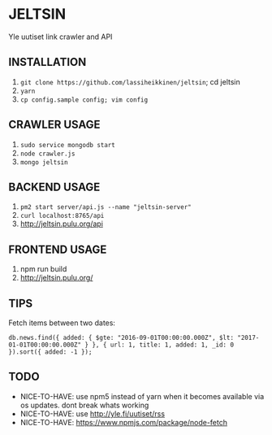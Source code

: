 # JELTSIN

Yle uutiset link crawler and API

## INSTALLATION

1. `git clone https://github.com/lassiheikkinen/jeltsin`; cd jeltsin
1. `yarn`
1. `cp config.sample config; vim config`

## CRAWLER USAGE

1. `sudo service mongodb start`
1. `node crawler.js`
1. `mongo jeltsin`

## BACKEND USAGE

1. `pm2 start server/api.js --name "jeltsin-server"`
1. `curl localhost:8765/api`
1. <http://jeltsin.pulu.org/api>

## FRONTEND USAGE

1. npm run build
1. <http://jeltsin.pulu.org/>

## TIPS

Fetch items between two dates:

````
db.news.find({ added: { $gte: "2016-09-01T00:00:00.000Z", $lt: "2017-01-01T00:00:00.000Z" } }, { url: 1, title: 1, added: 1, _id: 0 }).sort({ added: -1 });
````

## TODO

* NICE-TO-HAVE: use npm5 instead of yarn when it becomes available via os updates. dont break whats working
* NICE-TO-HAVE: use <http://yle.fi/uutiset/rss>
* NICE-TO-HAVE: <https://www.npmjs.com/package/node-fetch>

